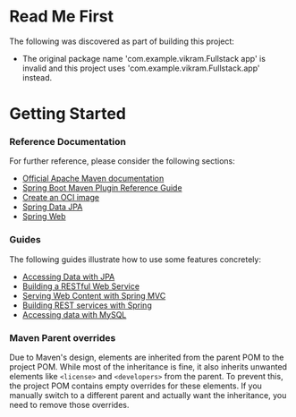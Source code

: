 # Read Me First
The following was discovered as part of building this project:

* The original package name 'com.example.vikram.Fullstack app' is invalid and this project uses 'com.example.vikram.Fullstack.app' instead.

# Getting Started

### Reference Documentation
For further reference, please consider the following sections:

* [Official Apache Maven documentation](https://maven.apache.org/guides/index.html)
* [Spring Boot Maven Plugin Reference Guide](https://docs.spring.io/spring-boot/3.3.3/maven-plugin)
* [Create an OCI image](https://docs.spring.io/spring-boot/3.3.3/maven-plugin/build-image.html)
* [Spring Data JPA](https://docs.spring.io/spring-boot/docs/3.3.3/reference/htmlsingle/index.html#data.sql.jpa-and-spring-data)
* [Spring Web](https://docs.spring.io/spring-boot/docs/3.3.3/reference/htmlsingle/index.html#web)

### Guides
The following guides illustrate how to use some features concretely:

* [Accessing Data with JPA](https://spring.io/guides/gs/accessing-data-jpa/)
* [Building a RESTful Web Service](https://spring.io/guides/gs/rest-service/)
* [Serving Web Content with Spring MVC](https://spring.io/guides/gs/serving-web-content/)
* [Building REST services with Spring](https://spring.io/guides/tutorials/rest/)
* [Accessing data with MySQL](https://spring.io/guides/gs/accessing-data-mysql/)

### Maven Parent overrides

Due to Maven's design, elements are inherited from the parent POM to the project POM.
While most of the inheritance is fine, it also inherits unwanted elements like `<license>` and `<developers>` from the parent.
To prevent this, the project POM contains empty overrides for these elements.
If you manually switch to a different parent and actually want the inheritance, you need to remove those overrides.

